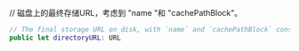// 磁盘上的最终存储URL，考虑到 "name "和 "cachePathBlock"。

```swift
// The final storage URL on disk, with `name` and `cachePathBlock` considered.
public let directoryURL: URL
```